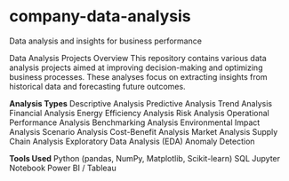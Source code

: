# company-data-analysis
Data analysis and insights for business performance

Data Analysis Projects
Overview
This repository contains various data analysis projects aimed at improving decision-making and optimizing business processes. These analyses focus on extracting insights from historical data and forecasting future outcomes.

**Analysis Types**
Descriptive Analysis
Predictive Analysis
Trend Analysis
Financial Analysis
Energy Efficiency Analysis
Risk Analysis
Operational Performance Analysis
Benchmarking Analysis
Environmental Impact Analysis
Scenario Analysis
Cost-Benefit Analysis
Market Analysis
Supply Chain Analysis
Exploratory Data Analysis (EDA)
Anomaly Detection

**Tools Used**
Python (pandas, NumPy, Matplotlib, Scikit-learn)
SQL
Jupyter Notebook
Power BI / Tableau
